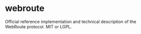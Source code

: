 # webroute
Official reference implementation and technical description of the WebRoute protocol.  MIT or LGPL.
